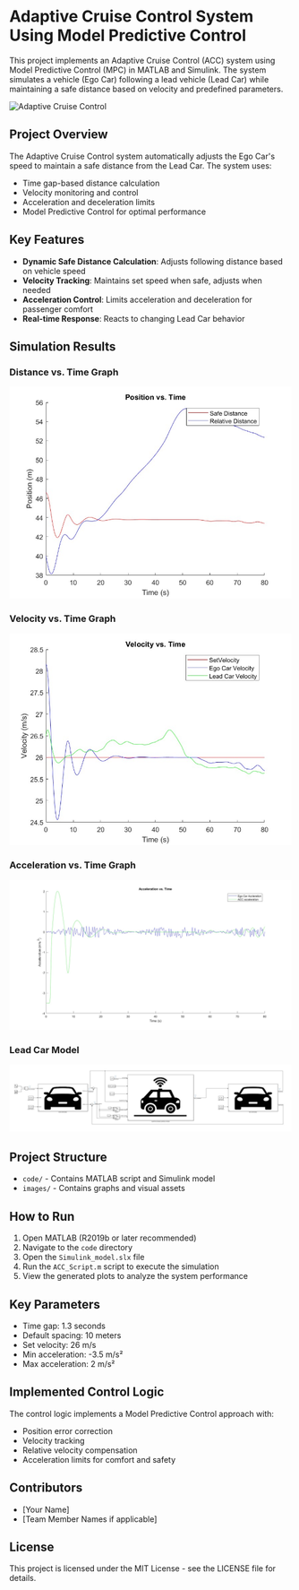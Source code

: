 # Adaptive Cruise Control System Using Model Predictive Control

This project implements an Adaptive Cruise Control (ACC) system using Model Predictive Control (MPC) in MATLAB and Simulink. The system simulates a vehicle (Ego Car) following a lead vehicle (Lead Car) while maintaining a safe distance based on velocity and predefined parameters.

![Adaptive Cruise Control](images/AdobeStock_964843339.png)

## Project Overview

The Adaptive Cruise Control system automatically adjusts the Ego Car's speed to maintain a safe distance from the Lead Car. The system uses:
- Time gap-based distance calculation
- Velocity monitoring and control
- Acceleration and deceleration limits
- Model Predictive Control for optimal performance

## Key Features

- **Dynamic Safe Distance Calculation**: Adjusts following distance based on vehicle speed
- **Velocity Tracking**: Maintains set speed when safe, adjusts when needed
- **Acceleration Control**: Limits acceleration and deceleration for passenger comfort
- **Real-time Response**: Reacts to changing Lead Car behavior

## Simulation Results

### Distance vs. Time Graph
![Distance Time Graph](images/Distance_Time_graph.jpg)

### Velocity vs. Time Graph
![Velocity Time Graph](images/Velocity_Time_Graph.jpg)

### Acceleration vs. Time Graph
![Acceleration Time Graph](images/Acceleration_Time_Graph.jpg)

### Lead Car Model
![Lead Car Model](images/LeadCarModel.jpg)

## Project Structure

- `code/` - Contains MATLAB script and Simulink model
- `images/` - Contains graphs and visual assets

## How to Run

1. Open MATLAB (R2019b or later recommended)
2. Navigate to the `code` directory
3. Open the `Simulink_model.slx` file
4. Run the `ACC_Script.m` script to execute the simulation
5. View the generated plots to analyze the system performance

## Key Parameters

- Time gap: 1.3 seconds
- Default spacing: 10 meters
- Set velocity: 26 m/s
- Min acceleration: -3.5 m/s²
- Max acceleration: 2 m/s²

## Implemented Control Logic

The control logic implements a Model Predictive Control approach with:
- Position error correction
- Velocity tracking
- Relative velocity compensation
- Acceleration limits for comfort and safety

## Contributors

- [Your Name]
- [Team Member Names if applicable]

## License

This project is licensed under the MIT License - see the LICENSE file for details.  
